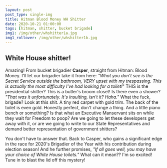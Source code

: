 ```yaml
---
layout: post
post_type: single-img
title: Hitman Blood Money WH Shitter
date: 2020-10-21 01:00:00
tags: [hitman, shitter, bucket brigade]
img1: /img/other/whshitter1a.jpg
img1_rollover: /img/other/whshitter1b.jpg
---
```

## White House shitter!

Amazing! From bucket brigadier **Casper**, straight from Hitman: Blood Money. I'll let our brigadier take it from here: *"What you don't see is the Secret Service outside the bathroom, VERY upset with my trespassing. This is actually the most difficulty I've had looking for a toilet!*" THIS is the presidential shitter? This is a butler's broom closet! Is there even a shower? *"That was it unfortunately. It's insulting, isn't it? Haha."* What the fuck, brigade? Look at this shit. A tiny red carpet with gold trim. The back of the toilet is even gold. Honestly perfect, don't change a thing. And a little piano bench or something? Is that what an Executive Manservant sits on while they wait for Freedom to poop? Are we going to let these developers get away with it, or are we going to write to our State Representatives and demand better representation of government shitters? 

You don't have to answer that. Back to Casper, who gains a significant edge in the race for 2020's Brigadier of the Year with his contribution during election season! And he further promises, *"If all goes well, you may have your choice of White House toilets."* What can it mean?? I'm so excited! Tune in to blast the lid off this mystery!
